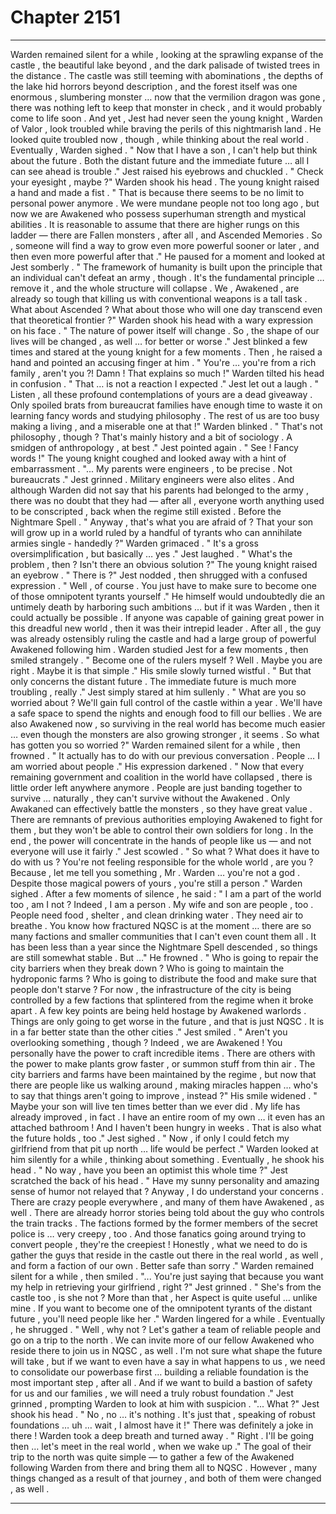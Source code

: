 
# Chapter 2151


---

Warden remained silent for a while , looking at the sprawling expanse of the castle , the beautiful lake beyond , and the dark palisade of twisted trees in the distance .
The castle was still teeming with abominations , the depths of the lake hid horrors beyond description , and the forest itself was one enormous , slumbering monster … now that the vermilion dragon was gone , there was nothing left to keep that monster in check , and it would probably come to life soon .
And yet , Jest had never seen the young knight , Warden of Valor , look troubled while braving the perils of this nightmarish land .
He looked quite troubled now , though , while thinking about the real world .
Eventually , Warden sighed .
" Now that I have a son , I can't help but think about the future . Both the distant future and the immediate future … all I can see ahead is trouble ."
Jest raised his eyebrows and chuckled .
" Check your eyesight , maybe ?"
Warden shook his head .
The young knight raised a hand and made a fist .
" That is because there seems to be no limit to personal power anymore . We were mundane people not too long ago , but now we are Awakened who possess superhuman strength and mystical abilities . It is reasonable to assume that there are higher rungs on this ladder — there are Fallen monsters , after all , and Ascended Memories . So , someone will find a way to grow even more powerful sooner or later , and then even more powerful after that ."
He paused for a moment and looked at Jest somberly .
" The framework of humanity is built upon the principle that an individual can't defeat an army , though . It's the fundamental principle … remove it , and the whole structure will collapse . We , Awakened , are already so tough that killing us with conventional weapons is a tall task . What about Ascended ? What about those who will one day transcend even that theoretical frontier ?"
Warden shook his head with a wary expression on his face .
" The nature of power itself will change . So , the shape of our lives will be changed , as well … for better or worse ."
Jest blinked a few times and stared at the young knight for a few moments . Then , he raised a hand and pointed an accusing finger at him .
" You're … you're from a rich family , aren't you ?! Damn ! That explains so much !"
Warden tilted his head in confusion .
" That … is not a reaction I expected ."
Jest let out a laugh .
" Listen , all these profound contemplations of yours are a dead giveaway . Only spoiled brats from bureaucrat families have enough time to waste it on learning fancy words and studying philosophy . The rest of us are too busy making a living , and a miserable one at that !"
Warden blinked .
" That's not philosophy , though ? That's mainly history and a bit of sociology . A smidgen of anthropology , at best ."
Jest pointed again .
" See ! Fancy words !"
The young knight coughed and looked away with a hint of embarrassment .
"... My parents were engineers , to be precise . Not bureaucrats ."
Jest grinned .
Military engineers were also elites . And although Warden did not say that his parents had belonged to the army , there was no doubt that they had — after all , everyone worth anything used to be conscripted , back when the regime still existed .
Before the Nightmare Spell .
" Anyway , that's what you are afraid of ? That your son will grow up in a world ruled by a handful of tyrants who can annihilate armies single - handedly ?"
Warden grimaced .
" It's a gross oversimplification , but basically … yes ."
Jest laughed .
" What's the problem , then ? Isn't there an obvious solution ?"
The young knight raised an eyebrow .
" There is ?"
Jest nodded , then shrugged with a confused expression .
" Well , of course . You just have to make sure to become one of those omnipotent tyrants yourself ."
He himself would undoubtedly die an untimely death by harboring such ambitions … but if it was Warden , then it could actually be possible . If anyone was capable of gaining great power in this dreadful new world , then it was their intrepid leader . After all , the guy was already ostensibly ruling the castle and had a large group of powerful Awakened following him .
Warden studied Jest for a few moments , then smiled strangely .
" Become one of the rulers myself ? Well . Maybe you are right . Maybe it is that simple ."
His smile slowly turned wistful .
" But that only concerns the distant future . The immediate future is much more troubling , really ."
Jest simply stared at him sullenly .
" What are you so worried about ? We'll gain full control of the castle within a year . We'll have a safe space to spend the nights and enough food to fill our bellies . We are also Awakened now , so surviving in the real world has become much easier … even though the monsters are also growing stronger , it seems . So what has gotten you so worried ?"
Warden remained silent for a while , then frowned .
" It actually has to do with our previous conversation . People … I am worried about people ."
His expression darkened .
" Now that every remaining government and coalition in the world have collapsed , there is little order left anywhere anymore . People are just banding together to survive … naturally , they can't survive without the Awakened . Only Awakaned can effectively battle the monsters , so they have great value . There are remnants of previous authorities employing Awakened to fight for them , but they won't be able to control their own soldiers for long . In the end , the power will concentrate in the hands of people like us — and not everyone will use it fairly ."
Jest scowled .
" So what ? What does it have to do with us ? You're not feeling responsible for the whole world , are you ? Because , let me tell you something , Mr . Warden … you're not a god . Despite those magical powers of yours , you're still a person ."
Warden sighed .
After a few moments of silence , he said :
" I am a part of the world too , am I not ? Indeed , I am a person . My wife and son are people , too . People need food , shelter , and clean drinking water . They need air to breathe . You know how fractured NQSC is at the moment … there are so many factions and smaller communities that I can't even count them all . It has been less than a year since the Nightmare Spell descended , so things are still somewhat stable . But …"
He frowned .
" Who is going to repair the city barriers when they break down ? Who is going to maintain the hydroponic farms ? Who is going to distribute the food and make sure that people don't starve ? For now , the infrastructure of the city is being controlled by a few factions that splintered from the regime when it broke apart . A few key points are being held hostage by Awakened warlords . Things are only going to get worse in the future , and that is just NQSC . It is in a far better state than the other cities ."
Jest smiled .
" Aren't you overlooking something , though ? Indeed , we are Awakened ! You personally have the power to craft incredible items . There are others with the power to make plants grow faster , or summon stuff from thin air . The city barriers and farms have been maintained by the regime , but now that there are people like us walking around , making miracles happen … who's to say that things aren't going to improve , instead ?"
His smile widened .
" Maybe your son will live ten times better than we ever did . My life has already improved , in fact . I have an entire room of my own … it even has an attached bathroom ! And I haven't been hungry in weeks . That is also what the future holds , too ."
Jest sighed .
" Now , if only I could fetch my girlfriend from that pit up north … life would be perfect ."
Warden looked at him silently for a while , thinking about something .
Eventually , he shook his head .
" No way , have you been an optimist this whole time ?"
Jest scratched the back of his head .
" Have my sunny personality and amazing sense of humor not relayed that ? Anyway , I do understand your concerns . There are crazy people everywhere , and many of them have Awakened , as well . There are already horror stories being told about the guy who controls the train tracks . The factions formed by the former members of the secret police is … very creepy , too . And those fanatics going around trying to convert people , they're the creepiest ! Honestly , what we need to do is gather the guys that reside in the castle out there in the real world , as well , and form a faction of our own . Better safe than sorry ."
Warden remained silent for a while , then smiled .
"... You're just saying that because you want my help in retrieving your girlfriend , right ?"
Jest grinned .
" She's from the castle too , is she not ? More than that , her Aspect is quite useful … unlike mine . If you want to become one of the omnipotent tyrants of the distant future , you'll need people like her ."
Warden lingered for a while .
Eventually , he shrugged .
" Well , why not ? Let's gather a team of reliable people and go on a trip to the north . We can invite more of our fellow Awakened who reside there to join us in NQSC , as well . I'm not sure what shape the future will take , but if we want to even have a say in what happens to us , we need to consolidate our powerbase first … building a reliable foundation is the most important step , after all . And if we want to build a bastion of safety for us and our families , we will need a truly robust foundation ."
Jest grinned , prompting Warden to look at him with suspicion .
"... What ?"
Jest shook his head .
" No , no … it's nothing . It's just that , speaking of robust foundations … uh … wait , I almost have it !"
There was definitely a joke in there !
Warden took a deep breath and turned away .
" Right . I'll be going then … let's meet in the real world , when we wake up ."
The goal of their trip to the north was quite simple — to gather a few of the Awakened following Warden from there and bring them all to NQSC .
However , many things changed as a result of that journey , and both of them were changed , as well .

---

